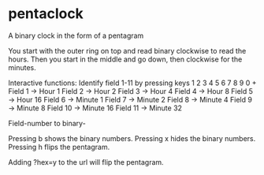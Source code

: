 # pentaclock
A binary clock in the form of a pentagram

You start with the outer ring on top and read binary clockwise to read the hours.
Then you start in the middle and go down, then clockwise for the minutes.

Interactive functions: 
Identify field 1-11 by pressing keys 1 2 3 4 5 6 7 8 9 0 +
    Field 1 -> Hour 1
    Field 2 -> Hour 2
    Field 3 -> Hour 4
    Field 4 -> Hour 8
    Field 5 -> Hour 16
    Field 6 -> Minute 1
    Field 7 -> Minute 2
    Field 8 -> Minute 4
    Field 9 -> Minute 8
    Field 10 -> Minute 16
    Field 11 -> Minute 32
    
Field-number to binary-


Pressing b shows the binary numbers.
Pressing x hides the binary numbers.
Pressing h flips the pentagram.

Adding ?hex=y to the url will flip the pentagram.


